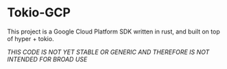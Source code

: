 # Tokio-GCP
This project is a Google Cloud Platform SDK written in rust, and built on top of hyper + tokio.

*THIS CODE IS NOT YET STABLE OR GENERIC AND THEREFORE IS NOT INTENDED FOR BROAD USE*
